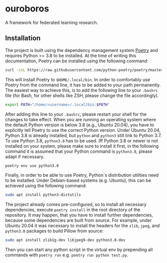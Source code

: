 # ouroboros

A framework for federated learning research.

## Installation

The project is built using the dependency management system [Poetry](https://python-poetry.org/docs/) and requires Python >= 3.8 to be installed. At the time of writing this documentation, Poetry can be installed using the following command:

```bash
curl -sSL https://raw.githubusercontent.com/python-poetry/poetry/master/install-poetry.py | python -
```

This will install Poetry to `$HOME/.local/bin`. In order to comfortably use Poetry from the command line, it has to be added to your path permanently. The easiest way to achieve this, is to add the following line to your `.bashrc` file (for Bash, for other shells like ZSH, please change the file accordingly).

```bash
export PATH="/home/<username>/.local/bin:$PATH"
```

After adding this line to your `.bashrc`, please restart your shell for the changes to take effect. When you are running an operating system where the default Python version is below 3.8 (e.g., Ubuntu 20.04), you have to explicitly tell Poetry to use the correct Python version. Under Ubuntu 20.04, Python 3.8 is already installed, but `python` and `python3` still link to Python 3.7. To use Python 3.8, `python3.8` has to be used. Iff Python 3.8 or newer is not installed on your system, please make sure to install it first, in the following command it is assumed that your Python command is `python3.8`, please adapt if necessary.

```bash
poetry env use python3.8
```

Finally, in order to be able to use Poetry, Python`s distribution utilities need to be installed. Under Debian-based systems (e.g. Ubuntu), this can be achieved using the following command:

```bash
sudo apt install python3-distutils
```

The project already comes pre-configured, so to install all necessary dependencies, execute `poetry install` in the root directory of the repository. It may happen, that you have to install further dependencies, because some dependencies are built from source. For example, under Ubuntu 20.04 it was necessary to install the headers for the `zlib`, `jpeg`, and `python3.8` packages to build Pillow from source:

```bash
sudo apt install zlib1g-dev libjpeg9-dev python3.8-dev
```

Then you can start any python script in the virtual env by prepending all commands with `poetry run` e.g. `poetry run python test.py`.
